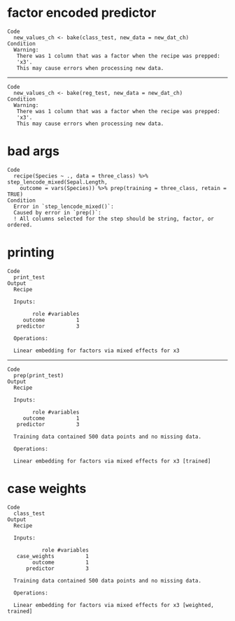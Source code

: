 # factor encoded predictor

    Code
      new_values_ch <- bake(class_test, new_data = new_dat_ch)
    Condition
      Warning:
       There was 1 column that was a factor when the recipe was prepped:
       'x3'.
       This may cause errors when processing new data.

---

    Code
      new_values_ch <- bake(reg_test, new_data = new_dat_ch)
    Condition
      Warning:
       There was 1 column that was a factor when the recipe was prepped:
       'x3'.
       This may cause errors when processing new data.

# bad args

    Code
      recipe(Species ~ ., data = three_class) %>% step_lencode_mixed(Sepal.Length,
        outcome = vars(Species)) %>% prep(training = three_class, retain = TRUE)
    Condition
      Error in `step_lencode_mixed()`:
      Caused by error in `prep()`:
      ! All columns selected for the step should be string, factor, or ordered.

# printing

    Code
      print_test
    Output
      Recipe
      
      Inputs:
      
            role #variables
         outcome          1
       predictor          3
      
      Operations:
      
      Linear embedding for factors via mixed effects for x3

---

    Code
      prep(print_test)
    Output
      Recipe
      
      Inputs:
      
            role #variables
         outcome          1
       predictor          3
      
      Training data contained 500 data points and no missing data.
      
      Operations:
      
      Linear embedding for factors via mixed effects for x3 [trained]

# case weights

    Code
      class_test
    Output
      Recipe
      
      Inputs:
      
               role #variables
       case_weights          1
            outcome          1
          predictor          3
      
      Training data contained 500 data points and no missing data.
      
      Operations:
      
      Linear embedding for factors via mixed effects for x3 [weighted, trained]

